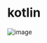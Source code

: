 # kotlin

![image](https://github.com/Danu-IT/kotlin/assets/73935646/6ce9727a-f74c-4939-939c-f1b4260be4e7)
